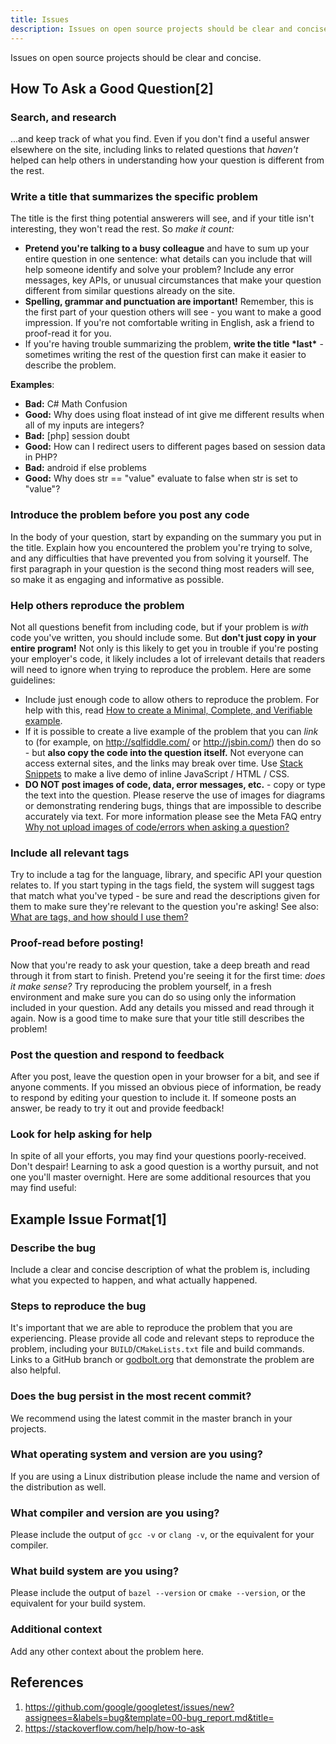 ```yaml
---
title: Issues
description: Issues on open source projects should be clear and concise.
---
```


Issues on open source projects should be clear and concise.

## How To Ask a Good Question[2]

### Search, and research

...and keep track of what you find. Even if you don't find a useful answer elsewhere on the site, including links to related questions that *haven't* helped can help others in understanding how your question is different from the rest.

### Write a title that summarizes the specific problem

The title is the first thing potential answerers will see, and if your title isn't interesting, they won't read the rest. So *make it count:*

- **Pretend you're talking to a busy colleague** and have to sum up your entire question in one sentence: what details can you include that will help someone identify and solve your problem? Include any error messages, key APIs, or unusual circumstances that make your question different from similar questions already on the site.
- **Spelling, grammar and punctuation are important!** Remember, this is the first part of your question others will see - you want to make a good impression. If you're not comfortable writing in English, ask a friend to proof-read it for you.
- If you're having trouble summarizing the problem, **write the title \*last\*** - sometimes writing the rest of the question first can make it easier to describe the problem.

**Examples**:

- **Bad:** C# Math Confusion
- **Good:** Why does using float instead of int give me different results when all of my inputs are integers?
- **Bad:** [php] session doubt
- **Good:** How can I redirect users to different pages based on session data in PHP?
- **Bad:** android if else problems
- **Good:** Why does str == "value" evaluate to false when str is set to "value"?

### Introduce the problem before you post any code

In the body of your question, start by expanding on the summary you put in the title. Explain how you encountered the problem you're trying to solve, and any difficulties that have prevented you from solving it yourself. The first paragraph in your question is the second thing most readers will see, so make it as engaging and informative as possible.

### Help others reproduce the problem

Not all questions benefit from including code, but if your problem is *with* code you've written, you should include some. But **don't just copy in your entire program!** Not only is this likely to get you in trouble if you're posting your employer's code, it likely includes a lot of irrelevant details that readers will need to ignore when trying to reproduce the problem. Here are some guidelines:

- Include just enough code to allow others to reproduce the problem. For help with this, read [How to create a Minimal, Complete, and Verifiable example](https://stackoverflow.com/help/mcve).
- If it is possible to create a live example of the problem that you can *link* to (for example, on http://sqlfiddle.com/ or http://jsbin.com/) then do so - but **also copy the code into the question itself.** Not everyone can access external sites, and the links may break over time. Use [Stack Snippets](https://meta.stackoverflow.com/questions/358992/ive-been-told-to-create-a-runnable-example-with-stack-snippets-how-do-i-do) to make a live demo of inline JavaScript / HTML / CSS.
- **DO NOT post images of code, data, error messages, etc.** - copy or type the text into the question. Please reserve the use of images for diagrams or demonstrating rendering bugs, things that are impossible to describe accurately via text. For more information please see the Meta FAQ entry [Why not upload images of code/errors when asking a question?](https://meta.stackoverflow.com/a/285557)

### Include all relevant tags

Try to include a tag for the language, library, and specific API your question relates to. If you start typing in the tags field, the system will suggest tags that match what you've typed - be sure and read the descriptions given for them to make sure they're relevant to the question you're asking! See also: [What are tags, and how should I use them?](https://stackoverflow.com/help/tagging)

### Proof-read before posting!

Now that you're ready to ask your question, take a deep breath and read through it from start to finish. Pretend you're seeing it for the first time: *does it make sense?* Try reproducing the problem yourself, in a fresh environment and make sure you can do so using only the information included in your question. Add any details you missed and read through it again. Now is a good time to make sure that your title still describes the problem!

### Post the question and respond to feedback

After you post, leave the question open in your browser for a bit, and see if anyone comments. If you missed an obvious piece of information, be ready to respond by editing your question to include it. If someone posts an answer, be ready to try it out and provide feedback!

### Look for help asking for help

In spite of all your efforts, you may find your questions poorly-received. Don't despair! Learning to ask a good question is a worthy pursuit, and not one you'll master overnight. Here are some additional resources that you may find useful:

## Example Issue Format[1]

### Describe the bug

Include a clear and concise description of what the problem is, including what you expected to happen, and what actually happened.

### Steps to reproduce the bug

It's important that we are able to reproduce the problem that you are experiencing. Please provide all code and relevant steps to reproduce the problem, including your `BUILD`/`CMakeLists.txt` file and build commands. Links to a GitHub branch or [godbolt.org](https://godbolt.org/) that demonstrate the problem are also helpful.

### Does the bug persist in the most recent commit?

We recommend using the latest commit in the master branch in your projects.

### What operating system and version are you using?

If you are using a Linux distribution please include the name and version of the distribution as well.

### What compiler and version are you using?

Please include the output of `gcc -v` or `clang -v`, or the equivalent for your compiler.

### What build system are you using?

Please include the output of `bazel --version` or `cmake --version`, or the equivalent for your build system.

### Additional context

Add any other context about the problem here.

## References

1. https://github.com/google/googletest/issues/new?assignees=&labels=bug&template=00-bug_report.md&title=
1. https://stackoverflow.com/help/how-to-ask